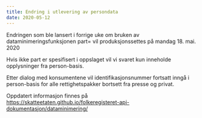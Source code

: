 ```yaml
---
title: Endring i utlevering av persondata
date: 2020-05-12
---
```


Endringen som ble lansert i forrige uke om bruken av dataminimeringsfunksjonen part=  vil produksjonssettes på mandag 18. mai. 2020

Hvis ikke part er spesifisert i oppslaget vil vi svaret kun inneholde opplysninger fra person-basis. 

Etter dialog med konsumentene vil identifikasjonsnummer fortsatt inngå i person-basis for alle rettighetspakker bortsett fra presse og privat. 

Oppdatert informasjon finnes på https://skatteetaten.github.io/folkeregisteret-api-dokumentasjon/dataminimering/ 

